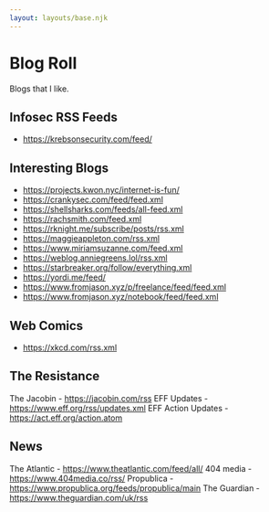 ```yaml
---
layout: layouts/base.njk
---
```

# Blog Roll

Blogs that I like.

## Infosec RSS Feeds

- <https://krebsonsecurity.com/feed/>

## Interesting Blogs

- <https://projects.kwon.nyc/internet-is-fun/>
- <https://crankysec.com/feed/feed.xml>
- <https://shellsharks.com/feeds/all-feed.xml>
- <https://rachsmith.com/feed.xml>
- <https://rknight.me/subscribe/posts/rss.xml>
- <https://maggieappleton.com/rss.xml>
- <https://www.miriamsuzanne.com/feed.xml>
- <https://weblog.anniegreens.lol/rss.xml>
- <https://starbreaker.org/follow/everything.xml>
- <https://yordi.me/feed/>
- <https://www.fromjason.xyz/p/freelance/feed/feed.xml>
- <https://www.fromjason.xyz/notebook/feed/feed.xml>

## Web Comics

- <https://xkcd.com/rss.xml>

## The Resistance

The Jacobin - <https://jacobin.com/rss>
EFF Updates - <https://www.eff.org/rss/updates.xml>
EFF Action Updates - <https://act.eff.org/action.atom>

## News

The Atlantic - <https://www.theatlantic.com/feed/all/>
404 media - <https://www.404media.co/rss/>
Propublica - <https://www.propublica.org/feeds/propublica/main>
The Guardian - <https://www.theguardian.com/uk/rss>
